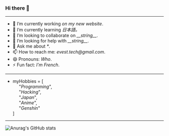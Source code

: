 ### Hi there 👋

---

- 🔭 I’m currently working _on my new website_.
- 🌱 I’m currently learning _日本語。_
- 👯 I’m looking to collaborate on _\_\_string\_\__.
- 🤔 I’m looking for help with _\_\_string\_\__.
- 💬 Ask me about _*_.
- 📫 How to reach me: _evest.tech@gmail.com_.
- 😄 Pronouns: _Who_.
- ⚡ Fun fact: _I'm French_.

---

- myHobbies = [<br />
&nbsp;&nbsp;&nbsp;&nbsp;&nbsp;"_Programming_",<br />
&nbsp;&nbsp;&nbsp;&nbsp;&nbsp;"_Hacking_",<br />
&nbsp;&nbsp;&nbsp;&nbsp;&nbsp;"_Japan_",<br />
&nbsp;&nbsp;&nbsp;&nbsp;&nbsp;"_Anime_",<br />
&nbsp;&nbsp;&nbsp;&nbsp;&nbsp;"_Genshin_"<br />
]

---

![Anurag's GitHub stats](https://github-readme-stats.vercel.app/api?username=Ev357&show_icons=true&theme=radical)
